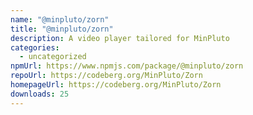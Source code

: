 ```yaml
---
name: "@minpluto/zorn"
title: "@minpluto/zorn"
description: A video player tailored for MinPluto
categories:
  - uncategorized
npmUrl: https://www.npmjs.com/package/@minpluto/zorn
repoUrl: https://codeberg.org/MinPluto/Zorn
homepageUrl: https://codeberg.org/MinPluto/Zorn
downloads: 25
---
```

